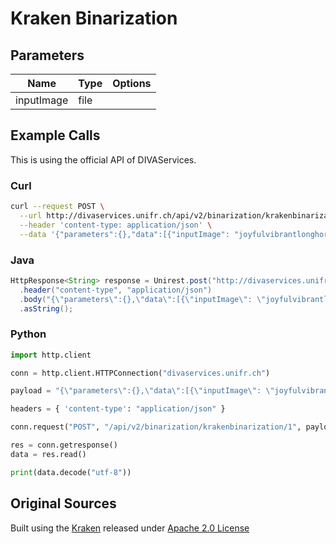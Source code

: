 # Kraken Binarization
## Parameters


Name | Type | Options |
|-----| ------ | ----- |
| inputImage  | file  | 
  
## Example Calls
This is using the official API of DIVAServices.

### Curl

``` bash
curl --request POST \
  --url http://divaservices.unifr.ch/api/v2/binarization/krakenbinarization/1 \
  --header 'content-type: application/json' \
  --data '{"parameters":{},"data":[{"inputImage": "joyfulvibrantlonghorn/im1_r1100_r1072.bin.png"}]}'
```

### Java
``` java
HttpResponse<String> response = Unirest.post("http://divaservices.unifr.ch/api/v2/binarization/krakenbinarization/1")
  .header("content-type", "application/json")
  .body("{\"parameters\":{},\"data\":[{\"inputImage\": \"joyfulvibrantlonghorn/im1_r1100_r1072.bin.png\"}]}")
  .asString();
```

### Python
``` python
import http.client

conn = http.client.HTTPConnection("divaservices.unifr.ch")

payload = "{\"parameters\":{},\"data\":[{\"inputImage\": \"joyfulvibrantlonghorn/im1_r1100_r1072.bin.png\"}]}"

headers = { 'content-type': "application/json" }

conn.request("POST", "/api/v2/binarization/krakenbinarization/1", payload, headers)

res = conn.getresponse()
data = res.read()

print(data.decode("utf-8"))
```


## Original Sources
Built using the [Kraken](http://kraken.re/) released under [Apache 2.0 License](https://github.com/mittagessen/kraken/blob/master/LICENSE)
